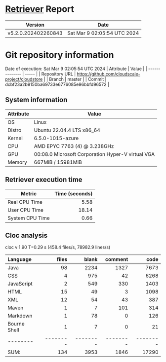 # [Retriever](https://github.com/PalladioSimulator/Palladio-ReverseEngineering-Retriever) Report
| Version | Date |
| ------- | ---- |
| v5.2.0.202402260843 | Sat Mar  9 02:05:54 UTC 2024 |

# Git repository information
Date of execution: Sat Mar  9 02:05:54 UTC 2024
|    Attribute   | Value |
| -------------- | ----- |
| Repository URL | https://github.com/cloudscale-project/cloudstore |
| Branch         | master |
| Commit         | dcbf23a2b9150ba69733e6776085e96bbfd96572 |


## System information
| Attribute | Value |
| --------- | ----- |
| OS | Linux  |
| Distro | Ubuntu 22.04.4 LTS x86_64  |
| Kernel | 6.5.0-1015-azure  |
| CPU | AMD EPYC 7763 (4) @ 3.238GHz  |
| GPU | 00:08.0 Microsoft Corporation Hyper-V virtual VGA  |
| Memory | 667MiB / 15981MiB  |

## Retriever execution time
| Metric | Time (seconds) |
| --- | ---: |
| Real CPU Time | 5.58 |
| User CPU Time | 18.14 |
| System CPU Time | 0.66 |
<!--
Explainations:
- __Real CPU Time__: actual time the command has run (can be less than total time spent in user and system mode for multi-threaded processes)
- __User CPU Time__: time the command has spent running in user mode
- __System CPU Time__: time the command has spent running in system or kernel mode
-->

## Cloc analysis
cloc v 1.90  T=0.29 s (458.4 files/s, 78982.9 lines/s)

Language|files|blank|comment|code
:-------|-------:|-------:|-------:|-------:
Java|98|2234|1327|7673
CSS|4|975|42|6268
JavaScript|2|549|330|1403
HTML|15|49|3|1098
XML|12|54|43|387
Maven|1|7|101|314
Markdown|1|78|0|126
Bourne Shell|1|7|0|21
--------|--------|--------|--------|--------
SUM:|134|3953|1846|17290
